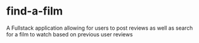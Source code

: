 # find-a-film
A Fullstack application allowing for users to post reviews as well as search for a film to watch based on previous user reviews
